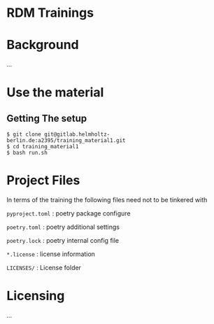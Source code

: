 <!--
SPDX-FileCopyrightText: 2022 Thomas Foerster <thomas.foerster@hzdr.de>

SPDX-License-Identifier: CC-BY-4.0
-->

# RDM Trainings

# Background

...

# Use the material

## Getting The setup

~~~
$ git clone git@gitlab.helmholtz-berlin.de:a2395/training_material1.git
$ cd training_material1
$ bash run.sh
~~~


# Project Files 

In terms of the training the following files need not to be tinkered with 

`pyproject.toml`
: poetry package configure

`poetry.toml`
: poetry additional settings

`poetry.lock`
: poetry internal config file

`*.license`
: license information

`LICENSES/`
: License folder


# Licensing
...


